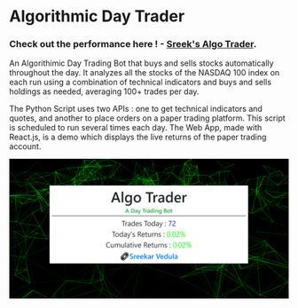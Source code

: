 # Algorithmic Day Trader

### Check out the performance here ! - [Sreek's Algo Trader](https://sreek-trader.herokuapp.com/).

An Algorithimic Day Trading Bot that buys and sells stocks automatically throughout the day. It analyzes all the stocks of the NASDAQ 100 index on each run using a combination of technical indicators and buys and sells holdings as needed, averaging 100+ trades per day. 

The Python Script uses two APIs : one to get technical indicators and quotes, and another to place orders on a paper trading platform. This script is scheduled to run several times each day. The Web App, made with React.js, is a demo which displays the live returns of the paper trading account.


![Alt text](public/Trader.png)
